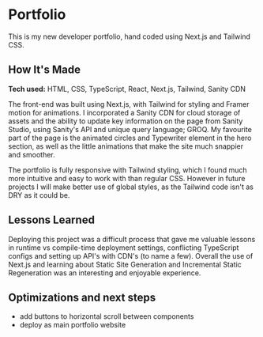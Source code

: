 # Portfolio

This is my new developer portfolio, hand coded using Next.js and Tailwind CSS.

## How It's Made
**Tech used:** HTML, CSS, TypeScript, React, Next.js, Tailwind, Sanity CDN

The front-end was built using Next.js, with Tailwind for styling and Framer motion for animations. I incorporated a Sanity CDN for cloud storage of assets and the ability to update key information on the page from Sanity Studio, using Sanity's API and unique query language; GROQ. My favourite part of the page is the animated circles and Typewriter element in the hero section, as well as the little animations that make the site much snappier and smoother.

The portfolio is fully responsive with Tailwind styling, which I found much more intuitive and easy to work with than regular CSS. However in future projects I will make better use of global styles, as the Tailwind code isn't as DRY as it could be.

## Lessons Learned

Deploying this project was a difficult process that gave me valuable lessons in runtime vs compile-time deployment settings, conflicting TypeScript configs and setting up API's with CDN's (to name a few). 
Overall the use of Next.js and learning about Static Site Generation and Incremental Static Regeneration was an interesting and enjoyable experience.

## Optimizations and next steps
- add buttons to horizontal scroll between components
- deploy as main portfolio website

